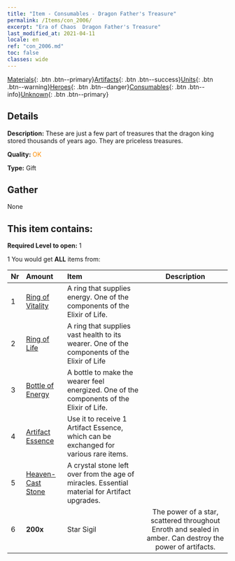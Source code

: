 ```yaml
---
title: "Item - Consumables - Dragon Father's Treasure"
permalink: /Items/con_2006/
excerpt: "Era of Chaos  Dragon Father's Treasure"
last_modified_at: 2021-04-11
locale: en
ref: "con_2006.md"
toc: false
classes: wide
---
```

 [Materials](/Items/){: .btn .btn--primary}[Artifacts](/Items/Artifacts/){: .btn .btn--success}[Units](/Items/Units/){: .btn .btn--warning}[Heroes](/Items/Heroes/){: .btn .btn--danger}[Consumables](/Items/Consumables/){: .btn .btn--info}[Unknown](/Items/Unknown/){: .btn .btn--primary}

## Details
 **Description:** These are just a few part of treasures that the dragon king stored thousands of years ago. They are priceless treasures.

 **Quality:** <span style="color: #FF8C00">OK</span>

 **Type:** Gift

## Gather

  None

## This item contains:

 **Required Level to open:** 1

 1 You would get **ALL** items  from:

  | Nr | Amount |     Item    | Description |
  |:---|:-------|:------------|:-----------:|
  | 1 | [Ring of Vitality](/Items/art_106/) | A ring that supplies energy. One of the components of the Elixir of Life. | 
  | 2 | [Ring of Life](/Items/art_107/) | A ring that supplies vast health to its wearer. One of the components of the Elixir of Life | 
  | 3 | [Bottle of Energy](/Items/art_108/) | A bottle to make the wearer feel energized. One of the components of the Elixir of Life. | 
  | 4 | [Artifact Essence](/Items/con_761/) | Use it to receive 1 Artifact Essence, which can be exchanged for various rare items. | 
  | 5 | [Heaven-Cast Stone](/Items/art_188/) | A crystal stone left over from the age of miracles. Essential material for Artifact upgrades. | 
  | 6 |  **200x** | Star Sigil | The power of a star, scattered throughout Enroth and sealed in amber. Can destroy the power of artifacts.  | 
